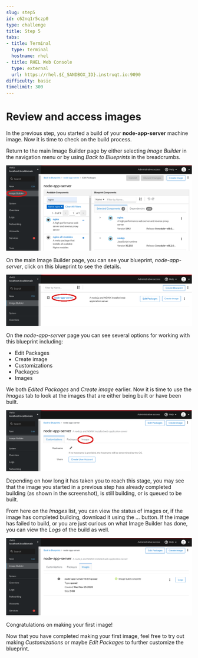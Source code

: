 ```yaml
---
slug: step5
id: c62nq1r5czp0
type: challenge
title: Step 5
tabs:
- title: Terminal
  type: terminal
  hostname: rhel
- title: RHEL Web Console
  type: external
  url: https://rhel.${_SANDBOX_ID}.instruqt.io:9090
difficulty: basic
timelimit: 300
---
```

# Review and access images

In the previous step, you started a build of your __node-app-server__ machine
image.  Now it is time to check on the build process.

Return to the main Image Builder page by either selecting *Image Builder* in the
navigation menu or by using *Back to Blueprints* in the breadcrumbs.

![Back to Image Builder Homepage](../assets/Back-to-ImageBuilder.png)

On the main Image Builder page, you can see your blueprint, *node-app-server*,
click on this blueprint to see the details.

![Selecting node-app-server](../assets/Main-page.png)

On the *node-app-server* page you can see several options for working with
this blueprint including:
* Edit Packages
* Create image
* Customizations
* Packages
* Images

We both *Edited Packages* and *Create image* earlier.  Now it is time to use
the *Images* tab to look at the images that are either being built or have
been built.

![Accessing the image queue](../assets/node-app-server-page.png)

Depending on how long it has taken you to reach this stage, you may see that
the image you started in a previous step has already completed building (as
shown in the screenshot), is still building, or is queued to be built.

From here on the *Images* list, you can view the status of images or, if the
image has completed building, download it using the *...* button.  If the image
has failed to build, or you are just curious on what Image Builder has done,
you can view the *Logs* of the build as well.

![Image Queue](../assets/images-queue.png)

Congratulations on making your first image!

Now that you have completed making your first image, feel free to try out making
*Customizations* or maybe *Edit Packages* to further customize the blueprint.
